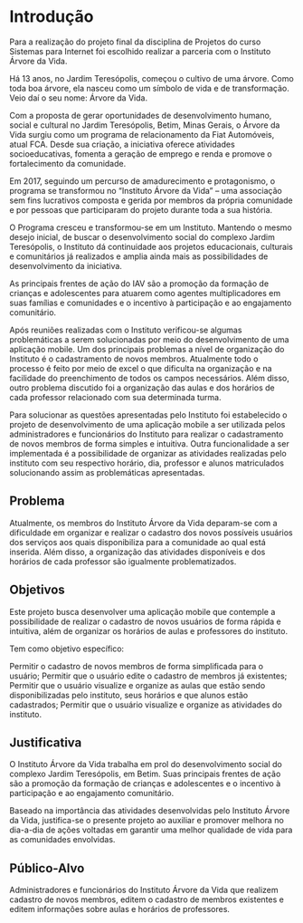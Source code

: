 # Introdução

Para a realização do projeto final da disciplina de Projetos do curso Sistemas para Internet foi escolhido realizar a parceria com o Instituto Árvore da Vida.

Há 13 anos, no Jardim Teresópolis, começou o cultivo de uma árvore. Como toda boa árvore, ela nasceu como um símbolo de vida e de transformação. Veio daí o seu nome: Árvore da Vida.

Com a proposta de gerar oportunidades de desenvolvimento humano, social e cultural no Jardim Teresópolis, Betim, Minas Gerais, o Árvore da Vida surgiu como um programa de relacionamento da Fiat Automóveis, atual FCA. Desde sua criação, a iniciativa oferece atividades socioeducativas, fomenta a geração de emprego e renda e promove o fortalecimento da comunidade.

Em 2017, seguindo um percurso de amadurecimento e protagonismo, o programa se transformou no “Instituto Árvore da Vida” – uma associação sem fins lucrativos composta e gerida por membros da própria comunidade e por pessoas que participaram do projeto durante toda a sua história.

O Programa cresceu e transformou-se em um Instituto. Mantendo o mesmo desejo inicial, de buscar o desenvolvimento social do complexo Jardim Teresópolis, o Instituto dá continuidade aos projetos educacionais, culturais e comunitários já realizados e amplia ainda mais as possibilidades de desenvolvimento da iniciativa.

As principais frentes de ação do IAV são a promoção da formação de crianças e adolescentes para atuarem como agentes multiplicadores em suas famílias e comunidades e o incentivo à participação e ao engajamento comunitário. 

Após reuniões realizadas com o Instituto verificou-se algumas problemáticas a serem solucionadas por meio do desenvolvimento de uma aplicação mobile. Um dos principais problemas a nível de organização do Instituto é o cadastramento de novos membros. Atualmente todo o processo é feito por meio de excel o que dificulta na organização e na facilidade do preenchimento de todos os campos necessários. Além disso, outro problema discutido foi a organização das aulas e dos horários de cada professor relacionado com sua determinada turma. 

Para solucionar as questões apresentadas pelo Instituto foi estabelecido o projeto de desenvolvimento de uma aplicação mobile a ser utilizada pelos administradores e funcionários do Instituto para realizar o cadastramento de novos membros de forma simples e intuitiva. Outra funcionalidade a ser implementada é a possibilidade de organizar as atividades realizadas pelo instituto com seu respectivo horário, dia, professor e alunos matriculados solucionando assim as problemáticas apresentadas.


## Problema

Atualmente, os membros do Instituto Árvore da Vida deparam-se com a dificuldade em organizar e realizar o cadastro dos novos possíveis usuários dos serviços aos quais disponibiliza para a comunidade ao qual está inserida. Além disso, a organização das atividades disponíveis e dos horários de cada professor são igualmente problematizados.

## Objetivos

Este projeto busca desenvolver uma aplicação mobile que contemple a possibilidade de realizar o cadastro de novos usuários de forma rápida e intuitiva, além de organizar os horários de aulas e professores do instituto.

Tem como objetivo específico:

Permitir o cadastro de novos membros de forma simplificada para o usuário;
Permitir que o usuário edite o cadastro de membros já existentes;
Permitir que o usuário visualize e organize as aulas que estão sendo disponibilizadas pelo instituto, seus horários e que alunos estão cadastrados;
Permitir  que o usuário visualize e organize as atividades do instituto.


## Justificativa

O Instituto Árvore da Vida trabalha em prol do desenvolvimento social do complexo Jardim Teresópolis, em Betim. Suas principais frentes de ação são a promoção da formação de crianças e adolescentes e o incentivo à participação e ao engajamento  comunitário.   

Baseado na importância das atividades desenvolvidas pelo Instituto Árvore da Vida,  justifica-se o presente projeto ao auxiliar e promover melhora no dia-a-dia de ações voltadas em garantir uma melhor qualidade de vida para as comunidades envolvidas.

## Público-Alvo

Administradores e funcionários do Instituto Árvore da Vida que realizem cadastro de novos membros, editem o cadastro de membros existentes e editem informações sobre aulas e horários de professores.
